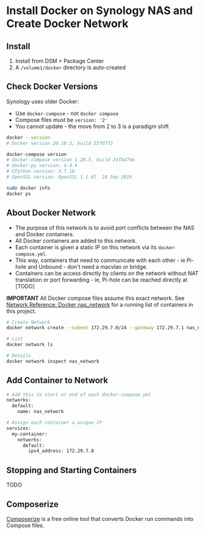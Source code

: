 # Install Docker on Synology NAS and Create Docker Network


## Install

1. Install from DSM > Package Center
2. A `/volume1/docker` directory is auto-created


## Check Docker Versions

Synology uses older Docker:

* Use `docker-compose` - not `docker compose`
* Compose files must be `version: '2'`
* You cannot update - the move from 2 to 3 is a paradigm shift

```bash
docker --version
# Docker version 20.10.3, build 55f0773

docker-compose version
# docker-compose version 1.28.5, build 24fb474e
# docker-py version: 4.4.4
# CPython version: 3.7.10
# OpenSSL version: OpenSSL 1.1.0l  10 Sep 2019

sudo docker info
docker ps
```

## About Docker Network


* The purpose of this network is to avoid port conflicts between the NAS and Docker containers. 
* All Docker containers are added to this network.
* Each container is given a static IP on this network via its `docker-compose.yml`.
* This way, containers that need to communicate with each other - ie Pi-hole and Unbound - don't need a macvlan or bridge. 
* Containers can be access directly by clients on the network without NAT translation or port forwarding - ie, Pi-hole can be reached directly at [TODO]

**IMPORTANT** All Docker compose files assume this exact network. See [Network Reference: Docker nas_network](network.md) for a running list of containers in this project.

```bash
# Create Network
docker network create --subnet 172.29.7.0/24 --gateway 172.29.7.1 nas_network

# List
docker network ls

# Details
docker network inspect nas_network
```

## Add Container to Network

```bash
# Add this to start or end of each docker-compose.yml
networks:
  default:
    name: nas_network

# Assign each container a unique IP
services:
  my-container:
    networks:
      default:
        ipv4_address: 172.29.7.8
```

## Stopping and Starting Containers

TODO


## Composerize

[Composerize](https://www.composerize.com/) is a free online tool that converts Docker run commands into Compose files.
